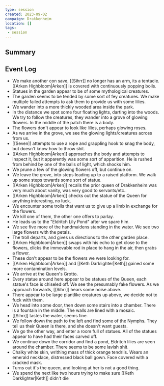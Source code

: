 ```yaml
---
type: session
created: 2023-09-02
campaign: Drakkenheim
location: []
tags:
 - session
---
```



## Summary

## Event Log

- We make another con save, [[Sihrr]] no longer has an arm, its a tentacle. [[Arken Highbloom|Arken]] is covered with continuously popping boils.
- Statues in the garden appear to be of some mythological creatures.
- The garden seems to be tended by some sort of fey creatures. We make multiple failed attempts to ask them to provide us with some lilies.
- We wander into a more thickly wooded area inside the park.
- In the distance we spot some four floating lights, darting into the woods. We try to follow the creatures, they wander into a grove of glowing flowers. In the middle of the patch there is a body.
- The flowers don't appear to look like lilies, perhaps glowing roses.
- As we arrive in the grove, we see the glowing lights/creatures across from us.
- [[Seven]] attempts to use a rope and grappling hook to snag the body, but doesn't know how to throw shit.
- [[Arken Highbloom|Arken]] approaches the body and attempts to inspect it, but it apparently was some sort of apparition. He is rushed from behind by one of the balls of light, which shocks him.
- We prune a few of the glowing flowers off, but continue on.
- We leave the grove, into steps leading up to a raised platform. We walk up some steps towards some sort of statue.
- [[Arken Highbloom|Arken]] recalls the prior queen of Drakkenheim was very much about vanity, was very good to servants/etc..
- [[Arken Highbloom|Arken]] checks out the statue of the Queen for anything interesting, no luck.
- We encounter some trolls that want us to give up a limb in exchange for the flowers.
- We kill one of them, the other one offers to parlay.
- He leads us to the "Eldritch Lily Pond" after we spare him.
- We see five more of the handmaidens standing in the water. We see two large flowers with the petals.
- The troll departs, and gives us directions to the other garden place.
- [[Arken Highbloom|Arken]] swaps with his echo to get close to the flowers, clicks the immovable rod in place to hang in the air, then grabs a flower. 
- These don't appear to be the flowers we were looking for.
- [[Arken Highbloom|Arken]] and [[Keth Darklighter|Keth]] gained some more contamination levels.
- We arrive at the Queen's Grotto.
- Every statue around here appear to be statues of the Queen, each statue's face is chiseled off. We see the presumably fake flowers. As we approach forwards, [[Sihrr]] hears some noise above.
- There appear to be large plantlike creatures up above, we decide not to fuck with them.
- We head into some door, then down some stairs into a chamber. There is a fountain in the middle. The walls are lined with a mosaic.
- [[Sihrr]] tastes the water, seems fine.
- We follow down the path to the left and find some of the Nymphs. They tell us their Queen is there, and she doesn't want guests.
- We go the other way, and enter a room full of statues. All of the statues appear to have had their faces carved off.
- We continue down the corridor and find a pond, Eldritch lilies are seen around the chamber. There seems to be some lavish shit.
- Chalky white skin, writhing mass of thick orange tendrils. Wears an emerald necklace, distressed black ball gown. Face covered with a cracked mask.
- Turns out it's the queen, and looking at her is not a good thing.
- We spend the next like two hours trying to make sure [[Keth Darklighter|Keth]] didn't die
